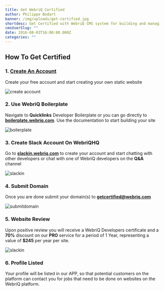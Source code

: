 ```yaml
---
title: Get WebriQ Certified
author: Philippe Bodart
banner: /img/uploads/get-certified.jpg
shortdesc: Get Certified with WebriQ CMS system for building and managing Static Pages
cmsUserSlug: ""
date: 2016-08-03T16:00:00.000Z
categories: ""
---
```


## How To Get Certified

### 1. [Create An Account](http://app.webriq.com/sites/create)

Create your free account and start creating your own static website

![create account](  /img/uploads/register.jpg)

### 2. Use WebriQ Boilerplate

Navigate to **Quicklinks** Developer  Boilerplate or you can go   directly to [**boilerplate.webriq.com**](http://boilerplate.webriq.com/). Use the documentation to start building your site

![boilerplate](/img/uploads/boiler.jpg)

### 3. Create Slack Account On WebriQHQ

Go to [**slackin.webriq.com**](http://slackin.webriq.com/) to create your account and start chatting with other developers or chat with one of WebriQ developers on the **Q&amp;A** channel

![slackin]( /img/uploads/createacctslack.jpg)

### 4. Submit Domain

Once you are done submit your domain(s) to [**getcertified@webriq.com**](mailto:getcertified@webriq.com)

![submitdomain](/img/uploads/submitdomain.jpg)

### 5. Website Review
Upon positive review you will receive a WebriQ Developers certificate and a **70%** discount on our **PRO** service for a period of 1 Year, representing a value of **$245** per year per site.

![slackin](/img/uploads/review.jpg)

### 6. Profile Listed

Your profile will be listed in our APP, so that potential customers on the platform can contact you for jobs that need to be done on websites on the WebriQ platform.










